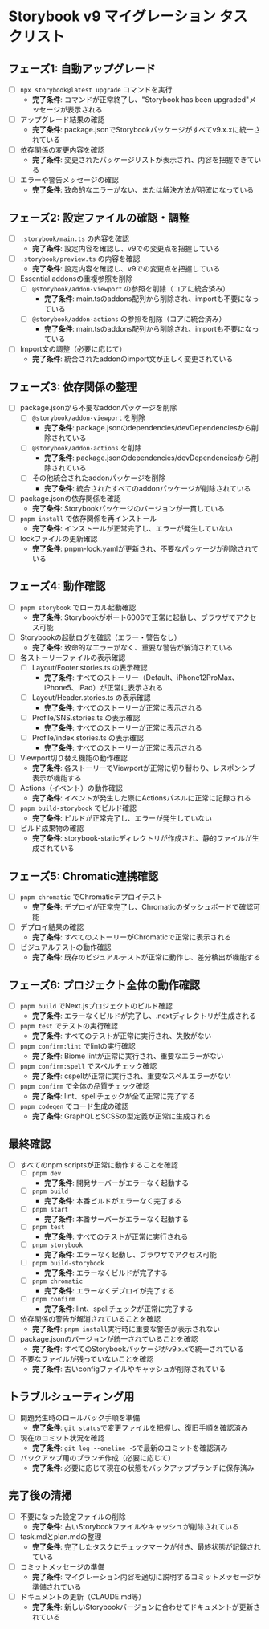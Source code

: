 # Storybook v9 マイグレーション タスクリスト

## フェーズ1: 自動アップグレード
- [ ] `npx storybook@latest upgrade` コマンドを実行
  - **完了条件**: コマンドが正常終了し、"Storybook has been upgraded"メッセージが表示される
- [ ] アップグレード結果の確認
  - **完了条件**: package.jsonでStorybookパッケージがすべてv9.x.xに統一されている
- [ ] 依存関係の変更内容を確認
  - **完了条件**: 変更されたパッケージリストが表示され、内容を把握できている
- [ ] エラーや警告メッセージの確認
  - **完了条件**: 致命的なエラーがない、または解決方法が明確になっている

## フェーズ2: 設定ファイルの確認・調整
- [ ] `.storybook/main.ts` の内容を確認
  - **完了条件**: 設定内容を確認し、v9での変更点を把握している
- [ ] `.storybook/preview.ts` の内容を確認
  - **完了条件**: 設定内容を確認し、v9での変更点を把握している
- [ ] Essential addonsの重複参照を削除
  - [ ] `@storybook/addon-viewport` の参照を削除（コアに統合済み）
    - **完了条件**: main.tsのaddons配列から削除され、importも不要になっている
  - [ ] `@storybook/addon-actions` の参照を削除（コアに統合済み）
    - **完了条件**: main.tsのaddons配列から削除され、importも不要になっている
- [ ] Import文の調整（必要に応じて）
  - **完了条件**: 統合されたaddonのimport文が正しく変更されている

## フェーズ3: 依存関係の整理
- [ ] package.jsonから不要なaddonパッケージを削除
  - [ ] `@storybook/addon-viewport` を削除
    - **完了条件**: package.jsonのdependencies/devDependenciesから削除されている
  - [ ] `@storybook/addon-actions` を削除
    - **完了条件**: package.jsonのdependencies/devDependenciesから削除されている
  - [ ] その他統合されたaddonパッケージを削除
    - **完了条件**: 統合されたすべてのaddonパッケージが削除されている
- [ ] package.jsonの依存関係を確認
  - **完了条件**: Storybookパッケージのバージョンが一貫している
- [ ] `pnpm install` で依存関係を再インストール
  - **完了条件**: インストールが正常完了し、エラーが発生していない
- [ ] lockファイルの更新確認
  - **完了条件**: pnpm-lock.yamlが更新され、不要なパッケージが削除されている

## フェーズ4: 動作確認
- [ ] `pnpm storybook` でローカル起動確認
  - **完了条件**: Storybookがポート6006で正常に起動し、ブラウザでアクセス可能
- [ ] Storybookの起動ログを確認（エラー・警告なし）
  - **完了条件**: 致命的なエラーがなく、重要な警告が解消されている
- [ ] 各ストーリーファイルの表示確認
  - [ ] Layout/Footer.stories.ts の表示確認
    - **完了条件**: すべてのストーリー（Default、iPhone12ProMax、iPhone5、iPad）が正常に表示される
  - [ ] Layout/Header.stories.ts の表示確認
    - **完了条件**: すべてのストーリーが正常に表示される
  - [ ] Profile/SNS.stories.ts の表示確認
    - **完了条件**: すべてのストーリーが正常に表示される
  - [ ] Profile/index.stories.ts の表示確認
    - **完了条件**: すべてのストーリーが正常に表示される
- [ ] Viewport切り替え機能の動作確認
  - **完了条件**: 各ストーリーでViewportが正常に切り替わり、レスポンシブ表示が機能する
- [ ] Actions（イベント）の動作確認
  - **完了条件**: イベントが発生した際にActionsパネルに正常に記録される
- [ ] `pnpm build-storybook` でビルド確認
  - **完了条件**: ビルドが正常完了し、エラーが発生していない
- [ ] ビルド成果物の確認
  - **完了条件**: storybook-staticディレクトリが作成され、静的ファイルが生成されている

## フェーズ5: Chromatic連携確認
- [ ] `pnpm chromatic` でChromaticデプロイテスト
  - **完了条件**: デプロイが正常完了し、Chromaticのダッシュボードで確認可能
- [ ] デプロイ結果の確認
  - **完了条件**: すべてのストーリーがChromaticで正常に表示される
- [ ] ビジュアルテストの動作確認
  - **完了条件**: 既存のビジュアルテストが正常に動作し、差分検出が機能する

## フェーズ6: プロジェクト全体の動作確認
- [ ] `pnpm build` でNext.jsプロジェクトのビルド確認
  - **完了条件**: エラーなくビルドが完了し、.nextディレクトリが生成される
- [ ] `pnpm test` でテストの実行確認
  - **完了条件**: すべてのテストが正常に実行され、失敗がない
- [ ] `pnpm confirm:lint` でlintの実行確認
  - **完了条件**: Biome lintが正常に実行され、重要なエラーがない
- [ ] `pnpm confirm:spell` でスペルチェック確認
  - **完了条件**: cspellが正常に実行され、重要なスペルエラーがない
- [ ] `pnpm confirm` で全体の品質チェック確認
  - **完了条件**: lint、spellチェックが全て正常に完了する
- [ ] `pnpm codegen` でコード生成の確認
  - **完了条件**: GraphQLとSCSSの型定義が正常に生成される

## 最終確認
- [ ] すべてのnpm scriptsが正常に動作することを確認
  - [ ] `pnpm dev`
    - **完了条件**: 開発サーバーがエラーなく起動する
  - [ ] `pnpm build`
    - **完了条件**: 本番ビルドがエラーなく完了する
  - [ ] `pnpm start`
    - **完了条件**: 本番サーバーがエラーなく起動する
  - [ ] `pnpm test`
    - **完了条件**: すべてのテストが正常に実行される
  - [ ] `pnpm storybook`
    - **完了条件**: エラーなく起動し、ブラウザでアクセス可能
  - [ ] `pnpm build-storybook`
    - **完了条件**: エラーなくビルドが完了する
  - [ ] `pnpm chromatic`
    - **完了条件**: エラーなくデプロイが完了する
  - [ ] `pnpm confirm`
    - **完了条件**: lint、spellチェックが正常に完了する
- [ ] 依存関係の警告が解消されていることを確認
  - **完了条件**: `pnpm install`実行時に重要な警告が表示されない
- [ ] package.jsonのバージョンが統一されていることを確認
  - **完了条件**: すべてのStorybookパッケージがv9.x.xで統一されている
- [ ] 不要なファイルが残っていないことを確認
  - **完了条件**: 古いconfigファイルやキャッシュが削除されている

## トラブルシューティング用
- [ ] 問題発生時のロールバック手順を準備
  - **完了条件**: `git status`で変更ファイルを把握し、復旧手順を確認済み
- [ ] 現在のコミット状況を確認
  - **完了条件**: `git log --oneline -5`で最新のコミットを確認済み
- [ ] バックアップ用のブランチ作成（必要に応じて）
  - **完了条件**: 必要に応じて現在の状態をバックアップブランチに保存済み

## 完了後の清掃
- [ ] 不要になった設定ファイルの削除
  - **完了条件**: 古いStorybookファイルやキャッシュが削除されている
- [ ] task.mdとplan.mdの整理
  - **完了条件**: 完了したタスクにチェックマークが付き、最終状態が記録されている
- [ ] コミットメッセージの準備
  - **完了条件**: マイグレーション内容を適切に説明するコミットメッセージが準備されている
- [ ] ドキュメントの更新（CLAUDE.md等）
  - **完了条件**: 新しいStorybookバージョンに合わせてドキュメントが更新されている